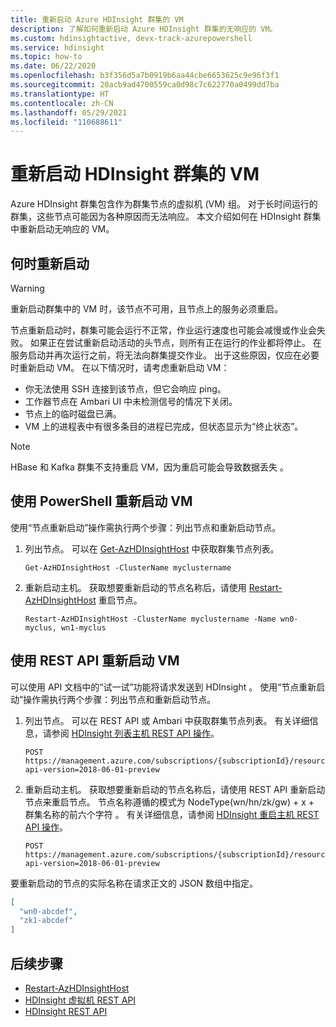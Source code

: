 ```yaml
---
title: 重新启动 Azure HDInsight 群集的 VM
description: 了解如何重新启动 Azure HDInsight 群集的无响应的 VM。
ms.custom: hdinsightactive, devx-track-azurepowershell
ms.service: hdinsight
ms.topic: how-to
ms.date: 06/22/2020
ms.openlocfilehash: b3f356d5a7b0919b6aa44cbe6653625c9e96f3f1
ms.sourcegitcommit: 20acb9ad4700559ca0d98c7c622770a0499dd7ba
ms.translationtype: HT
ms.contentlocale: zh-CN
ms.lasthandoff: 05/29/2021
ms.locfileid: "110688611"
---
```

# <a name="reboot-vms-for-hdinsight-clusters"></a>重新启动 HDInsight 群集的 VM

Azure HDInsight 群集包含作为群集节点的虚拟机 (VM) 组。 对于长时间运行的群集，这些节点可能因为各种原因而无法响应。 本文介绍如何在 HDInsight 群集中重新启动无响应的 VM。

## <a name="when-to-reboot"></a>何时重新启动

> [!WARNING]
> 重新启动群集中的 VM 时，该节点不可用，且节点上的服务必须重启。

节点重新启动时，群集可能会运行不正常，作业运行速度也可能会减慢或作业会失败。 如果正在尝试重新启动活动的头节点，则所有正在运行的作业都将停止。 在服务启动并再次运行之前，将无法向群集提交作业。 出于这些原因，仅应在必要时重新启动 VM。 在以下情况时，请考虑重新启动 VM：

- 你无法使用 SSH 连接到该节点，但它会响应 ping。
- 工作器节点在 Ambari UI 中未检测信号的情况下关闭。
- 节点上的临时磁盘已满。
- VM 上的进程表中有很多条目的进程已完成，但状态显示为“终止状态”。

> [!NOTE]
> HBase 和 Kafka 群集不支持重启 VM，因为重启可能会导致数据丢失 。

## <a name="use-powershell-to-reboot-vms"></a>使用 PowerShell 重新启动 VM

使用“节点重新启动”操作需执行两个步骤：列出节点和重新启动节点。

1. 列出节点。 可以在 [Get-AzHDInsightHost](/powershell/module/az.hdinsight/get-azhdinsighthost) 中获取群集节点列表。

      ```
      Get-AzHDInsightHost -ClusterName myclustername
      ```

1. 重新启动主机。 获取想要重新启动的节点名称后，请使用 [Restart-AzHDInsightHost](/powershell/module/az.hdinsight/restart-azhdinsighthost) 重启节点。

      ```
      Restart-AzHDInsightHost -ClusterName myclustername -Name wn0-myclus, wn1-myclus
      ```

## <a name="use-a-rest-api-to-reboot-vms"></a>使用 REST API 重新启动 VM

可以使用 API 文档中的“试一试”功能将请求发送到 HDInsight 。 使用“节点重新启动”操作需执行两个步骤：列出节点和重新启动节点。

1. 列出节点。 可以在 REST API 或 Ambari 中获取群集节点列表。 有关详细信息，请参阅 [HDInsight 列表主机 REST API 操作](/rest/api/hdinsight/virtualmachines/listhosts)。

    ```
    POST https://management.azure.com/subscriptions/{subscriptionId}/resourceGroups/{resourceGroupName}/providers/Microsoft.HDInsight/clusters/{clusterName}/listHosts?api-version=2018-06-01-preview
    ```

1. 重新启动主机。 获取想要重新启动的节点名称后，请使用 REST API 重新启动节点来重启节点。 节点名称遵循的模式为 NodeType(wn/hn/zk/gw) + x + 群集名称的前六个字符  。 有关详细信息，请参阅 [HDInsight 重启主机 REST API 操作](/rest/api/hdinsight/virtualmachines/restarthosts)。

    ```
    POST https://management.azure.com/subscriptions/{subscriptionId}/resourceGroups/{resourceGroupName}/providers/Microsoft.HDInsight/clusters/{clusterName}/restartHosts?api-version=2018-06-01-preview
    ```

要重新启动的节点的实际名称在请求正文的 JSON 数组中指定。

```json
[
  "wn0-abcdef",
  "zk1-abcdef"
]
```

## <a name="next-steps"></a>后续步骤

* [Restart-AzHDInsightHost](/powershell/module/az.hdinsight/restart-azhdinsighthost)
* [HDInsight 虚拟机 REST API](/rest/api/hdinsight/virtualmachines)
* [HDInsight REST API](/rest/api/hdinsight/)
